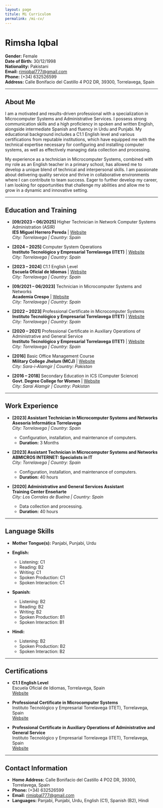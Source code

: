```yaml
---
layout: page
titule: Mi Curriculom
permalink: /mi-cv/
---
```

# **Rimsha Iqbal**

**Gender:** Female  
**Date of Birth:** 30/12/1998  
**Nationality:** Pakistani  
**Email:** [rimiqbal777@gmail.com](mailto:rimiqbal777@gmail.com)  
**Phone:** (+34) 632526599  
**Address:** Calle Bonifacio del Castillo 4 PO2 DR, 39300, Torrelavega, Spain  

---

## **About Me**

I am a motivated and results-driven professional with a specialization in Microcomputer Systems and Administrative Services. I possess strong communication skills and a high proficiency in spoken and written English, alongside intermediate Spanish and fluency in Urdu and Punjabi. My educational background includes a C1.1 English level and various certifications from reputable institutions, which have equipped me with the technical expertise necessary for configuring and installing computer systems, as well as effectively managing data collection and processing.

My experience as a technician in Microcomputer Systems, combined with my role as an English teacher in a primary school, has allowed me to develop a unique blend of technical and interpersonal skills. I am passionate about delivering quality service and thrive in collaborative environments where I can contribute to team success. Eager to further develop my career, I am looking for opportunities that challenge my abilities and allow me to grow in a dynamic and innovative setting.

---

## **Education and Training**

- **[09/2023 – 06/2025]** Higher Technician in Network Computer Systems Administration (ASIR)  
  **IES Miguel Herrero Pereda** | [Website](https://www.educantabria.es/web/ies-miguel-herrero-pereda)  
  *City: Torrelavega | Country: Spain*

- **[2024 – 2025]** Computer System Operations  
  **Instituto Tecnológico y Empresarial Torrelavega (ITET)** | [Website](https://itet.es/)  
  *City: Torrelavega | Country: Spain*

- **[2023 – 2024]** C1.1 English Level  
  **Escuela Oficial de Idiomas** | [Website](https://eoitorrelavega.es/)  
  *City: Torrelavega | Country: Spain*

- **[09/2021 – 06/2023]** Technician in Microcomputer Systems and Networks  
  **Academia Crespo** | [Website](https://academiacrespo.com/)  
  *City: Torrelavega | Country: Spain*

- **[2022 – 2023]** Professional Certificate in Microcomputer Systems  
  **Instituto Tecnológico y Empresarial Torrelavega (ITET)** | [Website](https://itet.es/)  
  *City: Torrelavega | Country: Spain*

- **[2020 – 2021]** Professional Certificate in Auxiliary Operations of Administrative and General Service  
  **Instituto Tecnológico y Empresarial Torrelavega (ITET)** | [Website](https://itet.es/)  
  *City: Torrelavega | Country: Spain*

- **[2016]** Basic Office Management Course  
  **Military College Jhelum (MCJ)** | [Website](https://www.militarycollege.edu.pk/new/)  
  *City: Sara-i-Alamgir | Country: Pakistan*

- **[2016 – 2018]** Secondary Education in ICS (Computer Science)  
  **Govt. Degree College for Women** | [Website](https://gcwsaraialamgir.wordpress.com/)  
  *City: Sarai Alamgir | Country: Pakistan*

---

## **Work Experience**

- **[2023] Assistant Technician in Microcomputer Systems and Networks**  
  **Asesoría Informática Torrelavega**  
  *City: Torrelavega | Country: Spain*  
  - Configuration, installation, and maintenance of computers.  
  - **Duration:** 3 Months

- **[2023] Assistant Technician in Microcomputer Systems and Networks**  
  **ABMICROS INTERNET: Specialists in IT**  
  *City: Torrelavega | Country: Spain*  
  - Configuration, installation, and maintenance of computers.  
  - **Duration:** 40 hours

- **[2020] Administrative and General Services Assistant**  
  **Training Center Enseñarte**  
  *City: Los Corrales de Buelna | Country: Spain*  
  - Data collection and processing.  
  - **Duration:** 40 hours

---

## **Language Skills**

- **Mother Tongue(s):** Panjabi, Punjabi, Urdu

- **English:**  
  - Listening: C1  
  - Reading: B2  
  - Writing: C1  
  - Spoken Production: C1  
  - Spoken Interaction: C1

- **Spanish:**  
  - Listening: B2  
  - Reading: B2  
  - Writing: B2  
  - Spoken Production: B1  
  - Spoken Interaction: B1

- **Hindi:**  
  - Listening: B2  
  - Spoken Production: B2  
  - Spoken Interaction: B2

---

## **Certifications**

- **C1.1 English Level**  
  Escuela Oficial de Idiomas, Torrelavega, Spain  
  [Website](https://eoitorrelavega.es/)

- **Professional Certificate in Microcomputer Systems**  
  Instituto Tecnológico y Empresarial Torrelavega (ITET), Torrelavega, Spain  
  [Website](https://itet.es/)

- **Professional Certificate in Auxiliary Operations of Administrative and General Service**  
  Instituto Tecnológico y Empresarial Torrelavega (ITET), Torrelavega, Spain  
  [Website](https://itet.es/)

---

## **Contact Information**

- **Home Address:** Calle Bonifacio del Castillo 4 PO2 DR, 39300, Torrelavega, Spain  
- **Phone:** (+34) 632526599  
- **Email:** [rimiqbal777@gmail.com](mailto:rimiqbal777@gmail.com)  
- **Languages:** Panjabi, Punjabi, Urdu, English (C1), Spanish (B2), Hindi

